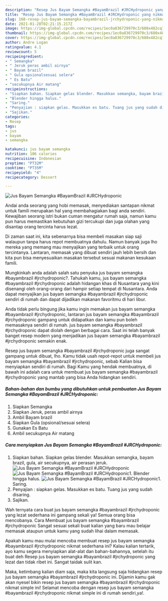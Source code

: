 ```yaml
---
description: "Resep Jus Bayam Semangka #BayamBrazil #JRCHydroponic yang nikmat Untuk Jualan"
title: "Resep Jus Bayam Semangka #BayamBrazil #JRCHydroponic yang nikmat Untuk Jualan"
slug: 168-resep-jus-bayam-semangka-bayambrazil-jrchydroponic-yang-nikmat-untuk-jualan
date: 2021-01-28T02:21:15.217Z
image: https://img-global.cpcdn.com/recipes/1ec0a836729970c3/680x482cq70/jus-bayam-semangka-bayambrazil-jrchydroponic-foto-resep-utama.jpg
thumbnail: https://img-global.cpcdn.com/recipes/1ec0a836729970c3/680x482cq70/jus-bayam-semangka-bayambrazil-jrchydroponic-foto-resep-utama.jpg
cover: https://img-global.cpcdn.com/recipes/1ec0a836729970c3/680x482cq70/jus-bayam-semangka-bayambrazil-jrchydroponic-foto-resep-utama.jpg
author: Andre Logan
ratingvalue: 4.1
reviewcount: 5
recipeingredient:
- " Semangka"
- " Jeruk peras ambil airnya"
- " Bayam brazil"
- " Gula opsionalsesuai selera"
- " Es Batu"
- "secukupnya Air matang"
recipeinstructions:
- "Siapkan bahan. Siapkan gelas blender. Masukkan semangka, bayam brazil, gula, air secukupnya, air perasan jeruk."
- "Blender hingga halus."
- "Saring."
- "Penyajian : siapkan gelas. Masukkan es batu. Tuang jus yang sudah disaring."
- "Sajikan."
categories:
- Resep
tags:
- jus
- bayam
- semangka

katakunci: jus bayam semangka 
nutrition: 106 calories
recipecuisine: Indonesian
preptime: "PT32M"
cooktime: "PT35M"
recipeyield: "4"
recipecategory: Dessert

---
```



![Jus Bayam Semangka #BayamBrazil #JRCHydroponic](https://img-global.cpcdn.com/recipes/1ec0a836729970c3/680x482cq70/jus-bayam-semangka-bayambrazil-jrchydroponic-foto-resep-utama.jpg)

Andai anda seorang yang hobi memasak, menyediakan santapan nikmat untuk famili merupakan hal yang membahagiakan bagi anda sendiri. Kewajiban seorang istri bukan cuman mengatur rumah saja, namun kamu pun harus memastikan kebutuhan gizi tercukupi dan juga olahan yang disantap orang tercinta harus lezat.

Di zaman  saat ini, kita sebenarnya bisa membeli masakan siap saji walaupun tanpa harus repot membuatnya dahulu. Namun banyak juga lho mereka yang memang mau menyajikan yang terbaik untuk orang tercintanya. Lantaran, memasak yang dibuat sendiri jauh lebih bersih dan kita pun bisa menyesuaikan masakan tersebut sesuai makanan kesukaan famili. 



Mungkinkah anda adalah salah satu penyuka jus bayam semangka #bayambrazil #jrchydroponic?. Tahukah kamu, jus bayam semangka #bayambrazil #jrchydroponic adalah hidangan khas di Nusantara yang kini disenangi oleh orang-orang dari hampir setiap tempat di Nusantara. Anda dapat menyajikan jus bayam semangka #bayambrazil #jrchydroponic sendiri di rumah dan dapat dijadikan makanan favoritmu di hari libur.

Anda tidak perlu bingung jika kamu ingin memakan jus bayam semangka #bayambrazil #jrchydroponic, lantaran jus bayam semangka #bayambrazil #jrchydroponic gampang untuk didapatkan dan kamu pun boleh memasaknya sendiri di rumah. jus bayam semangka #bayambrazil #jrchydroponic dapat diolah dengan berbagai cara. Saat ini telah banyak banget resep modern yang menjadikan jus bayam semangka #bayambrazil #jrchydroponic semakin enak.

Resep jus bayam semangka #bayambrazil #jrchydroponic juga sangat gampang untuk dibuat, lho. Kamu tidak usah repot-repot untuk membeli jus bayam semangka #bayambrazil #jrchydroponic, sebab Kalian bisa menyiapkan sendiri di rumah. Bagi Kamu yang hendak membuatnya, di bawah ini adalah cara untuk membuat jus bayam semangka #bayambrazil #jrchydroponic yang mantab yang bisa Anda hidangkan sendiri.

<!--inarticleads1-->

##### Bahan-bahan dan bumbu yang dibutuhkan untuk pembuatan Jus Bayam Semangka #BayamBrazil #JRCHydroponic:

1. Siapkan  Semangka
1. Siapkan  Jeruk, peras ambil airnya
1. Ambil  Bayam brazil
1. Siapkan  Gula (opsional/sesuai selera)
1. Gunakan  Es Batu
1. Ambil secukupnya Air matang




<!--inarticleads2-->

##### Cara menyiapkan Jus Bayam Semangka #BayamBrazil #JRCHydroponic:

1. Siapkan bahan. Siapkan gelas blender. Masukkan semangka, bayam brazil, gula, air secukupnya, air perasan jeruk.
<img src="https://img-global.cpcdn.com/steps/ad1a930a02870d42/160x128cq70/jus-bayam-semangka-bayambrazil-jrchydroponic-langkah-memasak-1-foto.jpg" alt="Jus Bayam Semangka #BayamBrazil #JRCHydroponic"><img src="https://img-global.cpcdn.com/steps/0217a68a222efad0/160x128cq70/jus-bayam-semangka-bayambrazil-jrchydroponic-langkah-memasak-1-foto.jpg" alt="Jus Bayam Semangka #BayamBrazil #JRCHydroponic">1. Blender hingga halus.
<img src="https://img-global.cpcdn.com/steps/dc03c2f95c90cb7a/160x128cq70/jus-bayam-semangka-bayambrazil-jrchydroponic-langkah-memasak-2-foto.jpg" alt="Jus Bayam Semangka #BayamBrazil #JRCHydroponic">1. Saring.
1. Penyajian : siapkan gelas. Masukkan es batu. Tuang jus yang sudah disaring.
1. Sajikan.




Wah ternyata cara buat jus bayam semangka #bayambrazil #jrchydroponic yang lezat sederhana ini gampang sekali ya! Semua orang bisa mencobanya. Cara Membuat jus bayam semangka #bayambrazil #jrchydroponic Sangat sesuai sekali buat kalian yang baru mau belajar memasak ataupun untuk kamu yang sudah lihai dalam memasak.

Apakah kamu mau mulai mencoba membuat resep jus bayam semangka #bayambrazil #jrchydroponic nikmat sederhana ini? Kalau kalian tertarik, ayo kamu segera menyiapkan alat-alat dan bahan-bahannya, setelah itu buat deh Resep jus bayam semangka #bayambrazil #jrchydroponic yang lezat dan tidak ribet ini. Sangat taidak sulit kan. 

Maka, ketimbang kalian diam saja, maka kita langsung saja hidangkan resep jus bayam semangka #bayambrazil #jrchydroponic ini. Dijamin kamu gak akan nyesel bikin resep jus bayam semangka #bayambrazil #jrchydroponic nikmat simple ini! Selamat mencoba dengan resep jus bayam semangka #bayambrazil #jrchydroponic nikmat simple ini di rumah sendiri,ya!.

